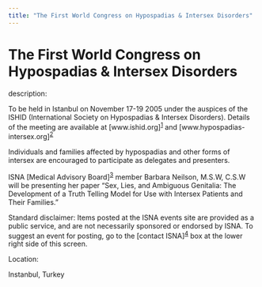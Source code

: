 ```yaml
---
title: "The First World Congress on Hypospadias & Intersex Disorders"
---
```


# The First World Congress on Hypospadias & Intersex Disorders

<p>description:  </p>



<p>To be held in Istanbul on November 17-19 2005 under the auspices of the <span class="caps">ISHID</span> (International Society on Hypospadias &amp; Intersex Disorders). Details of the meeting are available at [www.ishid.org]<sup class="footnote" id="fnrev15105133205d88eb49a88ba-1"><a href="#fn15105133205d88eb49a88ba-1">1</a></sup> and [www.hypospadias-intersex.org]<sup class="footnote" id="fnrev15105133205d88eb49a88ba-2"><a href="#fn15105133205d88eb49a88ba-2">2</a></sup></p>





<p>Individuals and families affected by hypospadias and other forms of intersex are encouraged to participate as delegates and presenters.</p>





<p><span class="caps">ISNA</span> [Medical Advisory Board]<sup class="footnote" id="fnrev15105133205d88eb49a88ba-3"><a href="#fn15105133205d88eb49a88ba-3">3</a></sup> member Barbara Neilson, M.S.W, C.S.W will be presenting her paper &#8220;Sex, Lies, and Ambiguous Genitalia: The Development of a Truth Telling Model for Use with Intersex Patients and Their Families.&#8221; </p>





<p>Standard disclaimer: Items posted at the <span class="caps">ISNA</span> events site are provided as a public service, and are not necessarily sponsored or endorsed by <span class="caps">ISNA</span>. To suggest an event for posting, go to the [contact <span class="caps">ISNA</span>]<sup class="footnote" id="fnrev15105133205d88eb49a88ba-4"><a href="#fn15105133205d88eb49a88ba-4">4</a></sup> box at the lower right side of this screen.</p>








<p>Location:  </p>

<p>Instanbul, Turkey</p>

 [1]: http://www.ishid.org/
 [2]: http://www.hypospadias-intersex.org
 [3]: http://www.isna.org/about/medicalboard/
 [4]: /about/contact